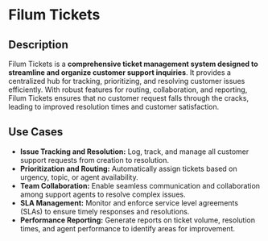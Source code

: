 # Filum Tickets

## Description
Filum Tickets is a **comprehensive ticket management system designed to streamline and organize customer support inquiries**. It provides a centralized hub for tracking, prioritizing, and resolving customer issues efficiently. With robust features for routing, collaboration, and reporting, Filum Tickets ensures that no customer request falls through the cracks, leading to improved resolution times and customer satisfaction.

## Use Cases
* **Issue Tracking and Resolution:** Log, track, and manage all customer support requests from creation to resolution.
* **Prioritization and Routing:** Automatically assign tickets based on urgency, topic, or agent availability.
* **Team Collaboration:** Enable seamless communication and collaboration among support agents to resolve complex issues.
* **SLA Management:** Monitor and enforce service level agreements (SLAs) to ensure timely responses and resolutions.
* **Performance Reporting:** Generate reports on ticket volume, resolution times, and agent performance to identify areas for improvement.

